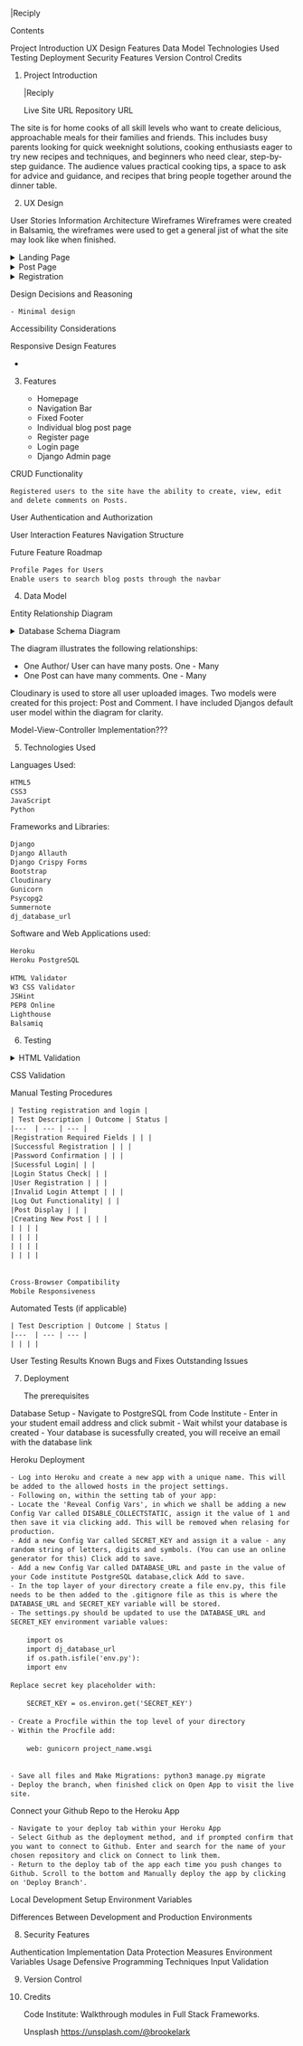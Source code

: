 |Reciply

Contents

Project Introduction
UX Design 
Features
Data Model
Technologies Used
Testing
Deployment
Security Features
Version Control
Credits

1. Project Introduction

    |Reciply

    Live Site URL
    Repository URL

The site is for home cooks of all skill levels who want to create delicious, approachable meals for their families and friends. This includes busy parents looking for quick weeknight solutions, cooking enthusiasts eager to try new recipes and techniques, and beginners who need clear, step-by-step guidance. The audience values practical cooking tips, a space to ask for advice and guidance, and recipes that bring people together around the dinner table.

2. UX Design

User Stories
Information Architecture
Wireframes
    Wireframes were created in Balsamiq, the wireframes were used to get a general jist of what the site may look like when finished.

<details>
    <summary>Landing Page</summary>
    <br>
    <img src="readme_media/landing_page_wireframe.jpg" alt="">
    </details>

<details>
    <summary>Post Page</summary>
    <br>
    <img src="readme_media/individual_post_wireframe.png" alt="">
    </details>

<details>
    <summary>Registration</summary>
    <br>
    <img src="readme_media/registration_wireframe.png" alt="">
    </details>



Design Decisions and Reasoning

    - Minimal design

Accessibility Considerations

Responsive Design Features

- 

3. Features

    - Homepage
    - Navigation Bar
    - Fixed Footer
    - Individual blog post page
    - Register page
    - Login page
    - Django Admin page

CRUD Functionality 

    Registered users to the site have the ability to create, view, edit and delete comments on Posts. 

User Authentication and Authorization


User Interaction Features
Navigation Structure

Future Feature Roadmap

    Profile Pages for Users
    Enable users to search blog posts through the navbar

4. Data Model

Entity Relationship Diagram 

<details>
    <summary>Database Schema Diagram</summary>
    <br>
    <img src="readme_media/erd_diagram.jpg" alt="">
    </details>

The diagram illustrates the following relationships: 
- One Author/ User can have many posts. One - Many
- One Post can have many comments. One - Many

Cloudinary is used to store all user uploaded images. Two models were created for this project: Post and Comment. I have included Djangos default user model within the diagram for clarity.

Model-View-Controller Implementation???

5. Technologies Used

Languages Used:

    HTML5
    CSS3
    JavaScript
    Python

Frameworks and Libraries:

    Django
    Django Allauth
    Django Crispy Forms
    Bootstrap
    Cloudinary
    Gunicorn
    Psycopg2
    Summernote
    dj_database_url

Software and Web Applications used: 

    Heroku
    Heroku PostgreSQL

    HTML Validator
    W3 CSS Validator
    JSHint
    PEP8 Online
    Lighthouse
    Balsamiq 

6. Testing

<details>
    <summary>HTML Validation</summary>
    <br>
    <img src="" alt="">
    </details>


CSS Validation

Manual Testing Procedures


    | Testing registration and login |
    | Test Description | Outcome | Status |
    |---  | --- | --- |
    |Registration Required Fields | | |
    |Successful Registration | | |
    |Password Confirmation | | |
    |Sucessful Login| | |
    |Login Status Check| | |
    |User Registration | | |
    |Invalid Login Attempt | | |
    |Log Out Functionality| | |
    |Post Display | | |
    |Creating New Post | | |
    | | | |
    | | | |
    | | | |
    | | | |


    Cross-Browser Compatibility
    Mobile Responsiveness
    
Automated Tests (if applicable)

    | Test Description | Outcome | Status |
    |---  | --- | --- |
    | | | |

User Testing Results
Known Bugs and Fixes
Outstanding Issues

7. Deployment

    The prerequisites

Database Setup
    - Navigate to PostgreSQL from Code Institute
    - Enter in your student email address and click submit
    - Wait whilst your database is created
    - Your database is sucessfully created, you will receive an email with the database link

Heroku Deployment

    - Log into Heroku and create a new app with a unique name. This will be added to the allowed hosts in the project settings.
    - Following on, within the setting tab of your app:
    - Locate the 'Reveal Config Vars', in which we shall be adding a new Config Var called DISABLE_COLLECTSTATIC, assign it the value of 1 and then save it via clicking add. This will be removed when relasing for production.
    - Add a new Config Var called SECRET_KEY and assign it a value - any random string of letters, digits and symbols. (You can use an online generator for this) Click add to save.
    - Add a new Config Var called DATABASE_URL and paste in the value of your Code institute PostgreSQL database,click Add to save.
    - In the top layer of your directory create a file env.py, this file needs to be then added to the .gitignore file as this is where the DATABASE_URL and SECRET_KEY variable will be stored.
    - The settings.py should be updated to use the DATABASE_URL and SECRET_KEY environment variable values:

        import os
        import dj_database_url
        if os.path.isfile('env.py'):
        import env

    Replace secret key placeholder with: 

        SECRET_KEY = os.environ.get('SECRET_KEY')

    - Create a Procfile within the top level of your directory
    - Within the Procfile add: 

        web: gunicorn project_name.wsgi


    - Save all files and Make Migrations: python3 manage.py migrate
    - Deploy the branch, when finished click on Open App to visit the live site. 



Connect your Github Repo to the Heroku App

    - Navigate to your deploy tab within your Heroku App
    - Select Github as the deployment method, and if prompted confirm that you want to connect to Github. Enter and search for the name of your chosen repository and click on Connect to link them. 
    - Return to the deploy tab of the app each time you push changes to Github. Scroll to the bottom and Manually deploy the app by clicking on 'Deploy Branch'. 


Local Development Setup
Environment Variables


Differences Between Development and Production Environments

8. Security Features

Authentication Implementation
Data Protection Measures
Environment Variables Usage
Defensive Programming Techniques
Input Validation

9. Version Control

10. Credits

    Code Institute: Walkthrough modules in Full Stack Frameworks.

    Unsplash https://unsplash.com/@brookelark


